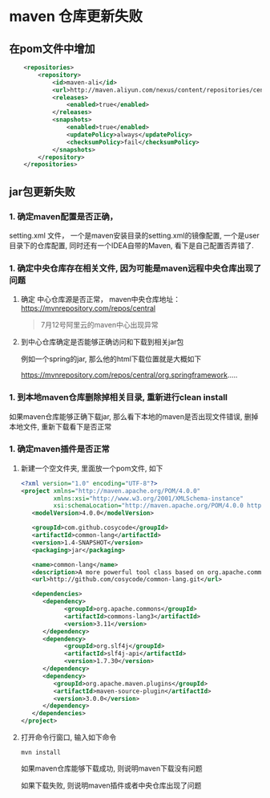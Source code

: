 # maven 仓库更新失败

## 在pom文件中增加

```xml
	<repositories>
	    <repository>
	        <id>maven-ali</id>
	        <url>http://maven.aliyun.com/nexus/content/repositories/central</url>
	        <releases>
	            <enabled>true</enabled>
	        </releases>
	        <snapshots>
	            <enabled>true</enabled>
	            <updatePolicy>always</updatePolicy>
	            <checksumPolicy>fail</checksumPolicy>
	        </snapshots>
	    </repository>
	</repositories>
```


## jar包更新失败

### 1. 确定maven配置是否正确，

setting.xml 文件， 一个是maven安装目录的setting.xml的镜像配置, 一个是user目录下的仓库配置, 同时还有一个IDEA自带的Maven, 看下是自己配置否弄错了.

### 1. 确定中央仓库存在相关文件, 因为可能是maven远程中央仓库出现了问题

1. 确定 中心仓库源是否正常， maven中央仓库地址： https://mvnrepository.com/repos/central

   > 7月12号阿里云的maven中心出现异常

2. 到中心仓库确定是否能够正确访问和下载到相关jar包

   例如一个spring的jar, 那么他的html下载位置就是大概如下

   https://mvnrepository.com/repos/central/org.springframework.....

### 1. 到本地maven仓库删除掉相关目录, 重新进行clean install

如果maven仓库能够正确下载jar, 那么看下本地的maven是否出现文件错误, 删掉本地文件, 重新下载看下是否正常

### 1. 确定maven插件是否正常

1. 新建一个空文件夹, 里面放一个pom文件, 如下

   ```xml
   <?xml version="1.0" encoding="UTF-8"?>
   <project xmlns="http://maven.apache.org/POM/4.0.0"
            xmlns:xsi="http://www.w3.org/2001/XMLSchema-instance"
            xsi:schemaLocation="http://maven.apache.org/POM/4.0.0 http://maven.apache.org/xsd/maven-4.0.0.xsd">
      <modelVersion>4.0.0</modelVersion>

      <groupId>com.github.cosycode</groupId>
      <artifactId>common-lang</artifactId>
      <version>1.4-SNAPSHOT</version>
      <packaging>jar</packaging>

      <name>common-lang</name>
      <description>A more powerful tool class based on org.apache.commons:commons-lang3</description>
      <url>http://github.com/cosycode/common-lang.git</url>

      <dependencies>
         <dependency>
               <groupId>org.apache.commons</groupId>
               <artifactId>commons-lang3</artifactId>
               <version>3.11</version>
         </dependency>
         <dependency>
               <groupId>org.slf4j</groupId>
               <artifactId>slf4j-api</artifactId>
               <version>1.7.30</version>
         </dependency>
         <dependency>
            <groupId>org.apache.maven.plugins</groupId>
            <artifactId>maven-source-plugin</artifactId>
            <version>3.0.0</version>
         </dependency>
      </dependencies>
   </project>
   ```

2. 打开命令行窗口, 输入如下命令

   ```
   mvn install
   ```

   如果maven仓库能够下载成功, 则说明maven下载没有问题

   如果下载失败, 则说明maven插件或者中央仓库出现了问题




